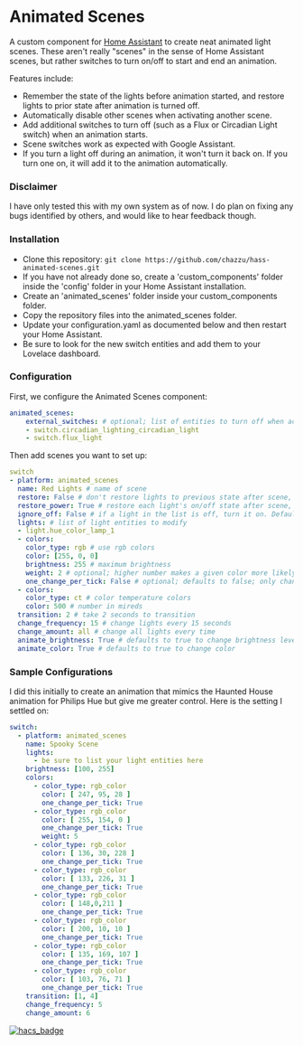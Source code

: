 # Animated Scenes
A custom component for [Home Assistant](https://www.home-assistant.io/) to create neat animated light scenes. These aren't really "scenes" in the sense of Home Assistant scenes, but rather switches to turn on/off to start and end an animation.

Features include:
- Remember the state of the lights before animation started, and restore lights to prior state after animation is turned off.
- Automatically disable other scenes when activating another scene.
- Add additional switches to turn off (such as a Flux or Circadian Light switch) when an animation starts.
- Scene switches work as expected with Google Assistant.
- If you turn a light off during an animation, it won't turn it back on. If you turn one on, it will add it to the animation automatically.

### Disclaimer
I have only tested this with my own system as of now. I do plan on fixing any bugs identified by others, and would like to hear feedback though.

### Installation
- Clone this repository: `git clone https://github.com/chazzu/hass-animated-scenes.git`
- If you have not already done so, create a 'custom_components' folder inside the 'config' folder in your Home Assistant installation.
- Create an 'animated_scenes' folder inside your custom_components folder.
- Copy the repository files into the animated_scenes folder.
- Update your configuration.yaml as documented below and then restart your Home Assistant.
- Be sure to look for the new switch entities and add them to your Lovelace dashboard.

### Configuration 

First, we configure the Animated Scenes component:

```yaml
animated_scenes:
    external_switches: # optional; list of entities to turn off when activating a scene
    - switch.circadian_lighting_circadian_light
    - switch.flux_light 
```

Then add scenes you want to set up:

```yaml
switch
- platform: animated_scenes
  name: Red Lights # name of scene
  restore: False # don't restore lights to previous state after scene, defaults to True
  restore_power: True # restore each light's on/off state after scene, defaults to False
  ignore_off: False # if a light in the list is off, turn it on. Defaults to True, meaning lights will be ignored if they are off.
  lights: # list of light entities to modify
  - light.hue_color_lamp_1
  - colors:
    color_type: rgb # use rgb colors
    color: [255, 0, 0]
    brightness: 255 # maximum brightness
    weight: 2 # optional; higher number makes a given color more likely to appear. Default is 10, so you can choose some numbers to be less frequent
    one_change_per_tick: False # optional; defaults to false; only change color OR brightness on each tick, don't do both
  - colors:
    color_type: ct # color temperature colors
    color: 500 # number in mireds
  transition: 2 # take 2 seconds to transition
  change_frequency: 15 # change lights every 15 seconds
  change_amount: all # change all lights every time
  animate_brightness: True # defaults to true to change brightness level
  animate_color: True # defaults to true to change color
```

### Sample Configurations
I did this initially to create an animation that mimics the Haunted House animation for Philips Hue but give me greater control. Here is the setting I settled on:

```yaml
switch:
  - platform: animated_scenes
    name: Spooky Scene
    lights:
      - be sure to list your light entities here
    brightness: [100, 255]
    colors:
      - color_type: rgb_color
        color: [ 247, 95, 28 ]
        one_change_per_tick: True
      - color_type: rgb_color
        color: [ 255, 154, 0 ]
        one_change_per_tick: True
        weight: 5
      - color_type: rgb_color
        color: [ 136, 30, 228 ]
        one_change_per_tick: True
      - color_type: rgb_color
        color: [ 133, 226, 31 ]
        one_change_per_tick: True
      - color_type: rgb_color
        color: [ 148,0,211 ]
        one_change_per_tick: True
      - color_type: rgb_color
        color: [ 200, 10, 10 ]
        one_change_per_tick: True
      - color_type: rgb_color
        color: [ 135, 169, 107 ]
        one_change_per_tick: True
      - color_type: rgb_color
        color: [ 103, 76, 71 ]
        one_change_per_tick: True
    transition: [1, 4]
    change_frequency: 5
    change_amount: 6
```

[![hacs_badge](https://img.shields.io/badge/HACS-Custom-41BDF5.svg)](https://github.com/hacs/integration)
